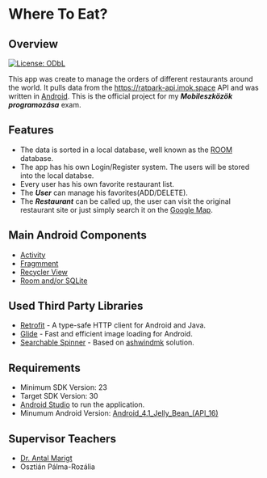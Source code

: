 # Where To Eat?

## Overview
[![License: ODbL](https://img.shields.io/badge/License-PDDL-brightgreen.svg)](https://opendatacommons.org/licenses/pddl/)

This app was create to manage the orders of different restaurants around the world.
It pulls data from the https://ratpark-api.imok.space API and was written in [Android](https://en.wikipedia.org/wiki/Android_(operating_system)).
This is the official project for my **_Mobileszközök programozása_** exam.

## Features
* The data is sorted in a local database, well known as the [ROOM](https://developer.android.com/topic/libraries/architecture/room?gclid=Cj0KCQiAifz-BRDjARIsAEElyGI7AnU7rdH2X7KIxSN3Fw4V5t3F4oCTZyH7L8uOzfPqjskj_cwZVwsaAkfjEALw_wcB&gclsrc=aw.ds)
database.
* The app has his own Login/Register system. The users will be stored into the local databse.
* Every user has his own favorite restaurant list.
* The **_User_** can manage his favorites(ADD/DELETE).
* The **_Restaurant_** can be called up, the user can visit the original restaurant site or just simply search it on the [Google Map](https://www.google.ro/maps).

## Main Android Components
* [Activity](https://developer.android.com/reference/android/app/Activity)
* [Fragmment](https://developer.android.com/guide/fragments)
* [Recycler View](https://developer.android.com/jetpack/androidx/releases/recyclerview)
* [Room and/or SQLite](https://developer.android.com/topic/libraries/architecture/room?gclid=Cj0KCQiAifz-BRDjARIsAEElyGI7AnU7rdH2X7KIxSN3Fw4V5t3F4oCTZyH7L8uOzfPqjskj_cwZVwsaAkfjEALw_wcB&gclsrc=aw.ds)

## Used Third Party Libraries
* [Retrofit](https://square.github.io/retrofit/) - A type-safe HTTP client for Android and Java.
* [Glide](https://github.com/bumptech/glide) - Fast and efficient image loading for Android.
* [Searchable Spinner](https://github.com/ashwindmk/Android-Searchable-Spinner) - Based on [ashwindmk](https://github.com/ashwindmk) solution.

## Requirements
* Minimum SDK Version: 23
* Target SDK Version: 30
* [Android Studio](https://developer.android.com/studio?gclid=Cj0KCQiAifz-BRDjARIsAEElyGI0zlqyvwRiN1k3Hgd4JahhZ4LenjWjtUzHdumviEAb_S23Xm3RDqoaAg9ZEALw_wcB&gclsrc=aw.ds) to
run the application.
* Minumum Android Version: [Android_4.1_Jelly_Bean_(API_16)](https://en.wikipedia.org/wiki/Android_version_history#Android_4.1_Jelly_Bean_(API_16))

## Supervisor Teachers
* [Dr. Antal Marigt](https://ms.sapientia.ro/hu/tanszekek/matematika-informatika-tanszek/dr-antal-margit)
* Osztián Pálma-Rozália
